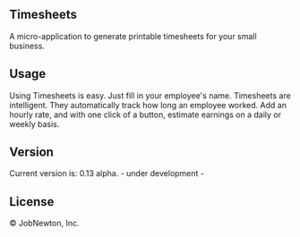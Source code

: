 ## Timesheets

A micro-application to generate printable timesheets for your small business.

## Usage

Using Timesheets is easy. Just fill in your employee's name.
Timesheets are intelligent. They automatically track how long an employee worked. Add an hourly rate, and with one click of a button, estimate earnings on a daily or weekly basis.

## Version

Current version is: 0.13 alpha. - under development -
## License

&copy; JobNewton, Inc.
